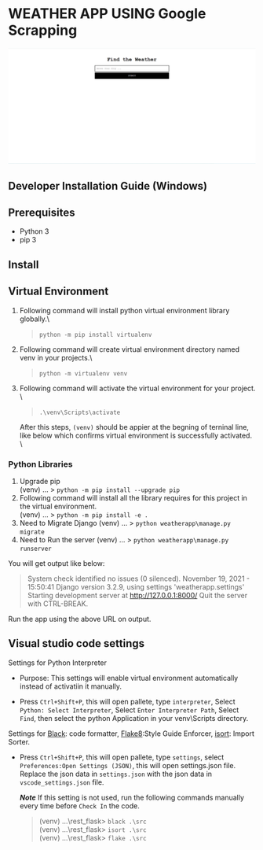 # WEATHER APP USING Google Scrapping

![image](img.png?raw=true)

## Developer Installation Guide (Windows)

## Prerequisites

- Python 3
- pip 3


## Install

## Virtual Environment

1.  Following command will install python virtual environment library globally.\
    > `python -m pip install virtualenv`

2.  Following command will create virtual environment directory named venv in your projects.\
    > `python -m virtualenv venv`

3.  Following command will activate the virtual environment for your project. \
    >  `.\venv\Scripts\activate`

    After this steps, `(venv)` should be appier at the begning of terninal line, like below which 
    confirms virtual environment is successfully activated. \

### Python Libraries
1.  Upgrade pip\
    (venv) ... > `python -m pip install --upgrade pip`
2.  Following command will install all the library requires for this project in the virtual environment.\
    (venv) ... > `python -m pip install -e .`
3. Need to Migrate Django
    (venv) ... > `python weatherapp\manage.py migrate`
4. Need to Run the server
    (venv) ... > `python weatherapp\manage.py runserver`

You will get output like below:
> System check identified no issues (0 silenced).
November 19, 2021 - 15:50:41
Django version 3.2.9, using settings 'weatherapp.settings'
Starting development server at http://127.0.0.1:8000/
Quit the server with CTRL-BREAK.

Run the app using the above URL on output.

## Visual studio code settings

Settings for Python Interpreter

- Purpose: This settings will enable virtual environment automatically instead of activatiin it manually.

- Press `Ctrl+Shift+P`, this will open pallete, type `interpreter`, Select `Python: Select Interpreter`, 
Select `Enter Interpreter Path`, Select `Find`, then select the python Application in your venv\Scripts directory.

Settings for [Black](https://pypi.org/project/black/): code formatter, [Flake8](https://flake8.pycqa.org/en/latest/):Style Guide Enforcer, [isort](https://pypi.org/projects/isort/): Import Sorter.

- Press `Ctrl+Shift+P`, this will open pallete, type `settings`, select `Preferences:Open Settings (JSON)`, this will open settings.json file. Replace the json data in `settings.json` with the json data in `vscode_settings.json` file.

    ***Note*** If this setting is not used, run the following commands manually every time before `Check In` the code.

    > (venv) ...\rest_flask> `black .\src`\
    > (venv) ...\rest_flask> `isort .\src`\
    > (venv) ...\rest_flask> `flake .\src`

